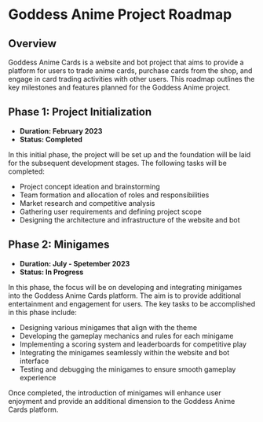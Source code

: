 # Goddess Anime Project Roadmap

## Overview
Goddess Anime Cards is a website and bot project that aims to provide a platform for users to trade anime cards, purchase cards from the shop, and engage in card trading activities with other users. This roadmap outlines the key milestones and features planned for the Goddess Anime project.

## Phase 1: Project Initialization
- **Duration: February 2023**
- **Status: Completed**

In this initial phase, the project will be set up and the foundation will be laid for the subsequent development stages. The following tasks will be completed:

- Project concept ideation and brainstorming
- Team formation and allocation of roles and responsibilities
- Market research and competitive analysis
- Gathering user requirements and defining project scope
- Designing the architecture and infrastructure of the website and bot

## Phase 2: Minigames
- **Duration: July - Spetember 2023**
- **Status: In Progress**

In this phase, the focus will be on developing and integrating minigames into the Goddess Anime Cards platform. The aim is to provide additional entertainment and engagement for users. The key tasks to be accomplished in this phase include:

- Designing various minigames that align with the theme
- Developing the gameplay mechanics and rules for each minigame
- Implementing a scoring system and leaderboards for competitive play
- Integrating the minigames seamlessly within the website and bot interface
- Testing and debugging the minigames to ensure smooth gameplay experience

Once completed, the introduction of minigames will enhance user enjoyment and provide an additional dimension to the Goddess Anime Cards platform.
